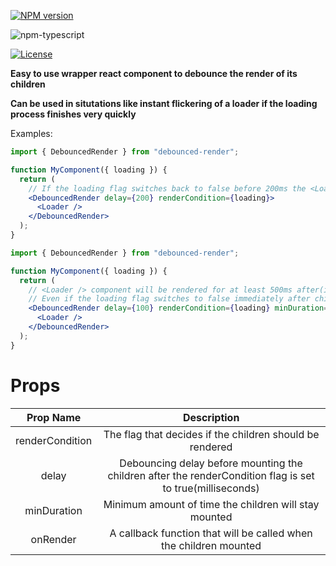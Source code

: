[![NPM version][npm-image]][npm-url]

![npm-typescript]

[![License][github-license]][github-license-url]

**Easy to use wrapper react component to debounce the render of its children**

**Can be used in situtations like instant flickering of a loader if the loading process finishes very quickly**

Examples:

```jsx
import { DebouncedRender } from "debounced-render";

function MyComponent({ loading }) {
  return (
    // If the loading flag switches back to false before 200ms the <Loader /> component won't be rendered at all
    <DebouncedRender delay={200} renderCondition={loading}>
      <Loader />
    </DebouncedRender>
  );
}
```

```jsx
import { DebouncedRender } from "debounced-render";

function MyComponent({ loading }) {
  return (
    // <Loader /> component will be rendered for at least 500ms after(if mounted at all) it is mounted.
    // Even if the loading flag switches to false immediately after child component is mounted
    <DebouncedRender delay={100} renderCondition={loading} minDuration={500}>
      <Loader />
    </DebouncedRender>
  );
}
```

# Props


| Prop Name | Description  |
| :---------: | :--------: |
| renderCondition  | The flag that decides if the children should be rendered |
| delay  | Debouncing delay before mounting the children after the renderCondition flag is set to true(milliseconds) |
| minDuration  | Minimum amount of time the children will stay mounted  |
| onRender  | A callback function that will be called when the children mounted |


[npm-url]: https://www.npmjs.com/package/debounced-render
[npm-image]: https://img.shields.io/github/package-json/v/doganhekimoglu/debounced-render
[github-license]: https://img.shields.io/npm/l/debounced-render
[github-license-url]: https://github.com/doganhekimoglu/debounced-render/blob/master/LICENSE
[npm-typescript]: https://img.shields.io/npm/types/debounced-render
